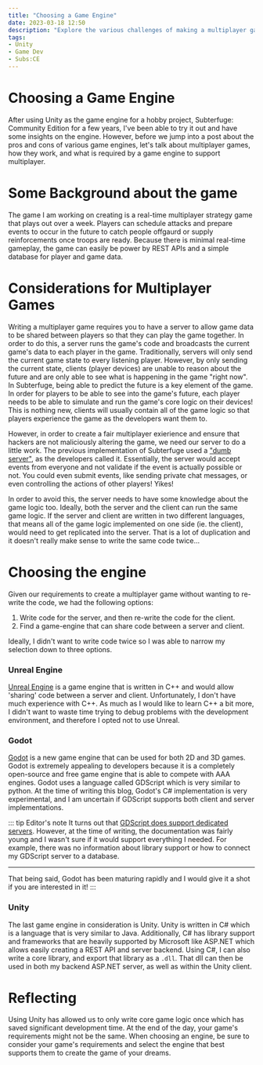 ```yaml
---
title: "Choosing a Game Engine"
date: 2023-03-18 12:50
description: "Explore the various challenges of making a multiplayer game and how to make the most important decision: choosing the engine."
tags:
- Unity
- Game Dev
- Subs:CE
---
```


<PageHeader/>

# Choosing a Game Engine

After using Unity as the game engine for a hobby project, Subterfuge: Community Edition for a few years, I've been able to try it out and have some insights on the engine.
However, before we jump into a post about the pros and cons of various game engines, let's talk about multiplayer games, how they work, and what is required by a game engine to support multiplayer.

# Some Background about the game

The game I am working on creating is a real-time multiplayer strategy game that plays out over a week.
Players can schedule attacks and prepare events to occur in the future to catch people offgaurd or supply reinforcements once troops are ready.
Because there is minimal real-time gameplay, the game can easily be power by REST APIs and a simple database for player and game data.

# Considerations for Multiplayer Games

Writing a multiplayer game requires you to have a server to allow game data to be shared between players so that they can play the game together.
In order to do this, a server runs the game's code and broadcasts the current game's data to each player in the game.
Traditionally, servers will only send the current game state to every listening player.
However, by only sending the current state, clients (player devices) are unable to reason about the future and are only able to see what is happening in the game "right now".
In Subterfuge, being able to predict the future is a key element of the game.
In order for players to be able to see into the game's future, each player needs to be able to simulate and run the game's core logic on their devices!
This is nothing new, clients will usually contain all of the game logic so that players experience the game as the developers want them to.

However, in order to create a fair multiplayer exierience and ensure that hackers are not maliciously altering the game, we need our server to do a little work.
The previous implementation of Subterfuge used a ["dumb server"](https://blog.subterfuge-game.com/post/111303603036/developing-a-live-game), as the developers called it.
Essentially, the server would accept events from everyone and not validate if the event is actually possible or not.
You could even submit events, like sending private chat messages, or even controlling the actions of other players! Yikes!

In order to avoid this, the server needs to have some knowledge about the game logic too.
Ideally, both the server and the client can run the same game logic.
If the server and client are written in two different languages, that means all of the game logic implemented on one side (ie. the client), would need to get replicated into the server. That is a lot of duplication and it doesn't really make sense to write the same code twice...

# Choosing the engine

Given our requirements to create a multiplayer game without wanting to re-write the code, we had the following options:

1. Write code for the server, and then re-write the code for the client.
2. Find a game-engine that can share code between a server and client.

Ideally, I didn't want to write code twice so I was able to narrow my selection down to three options.

### Unreal Engine

[Unreal Engine](https://www.unrealengine.com/en-US) is a game engine that is written in C++ and would allow 'sharing' code between a server and client.
Unfortunately, I don't have much experience with C++.
As much as I would like to learn C++ a bit more, I didn't want to waste time trying to debug problems with the development environment, and therefore I opted not to use Unreal.

### Godot

[Godot](https://godotengine.org/) is a new game engine that can be used for both 2D and 3D games.
Godot is extremely appealing to developers because it is a completely open-source and free game engine that is able to compete with AAA engines.
Godot uses a language called GDScript which is very similar to python.
At the time of writing this blog, Godot's C# implementation is very experimental, and I am uncertain if GDScript supports both client and server implementations.

::: tip Editor's note
It turns out that [GDScript does support dedicated servers](https://docs.godotengine.org/en/stable/tutorials/export/exporting_for_dedicated_servers.html). However, at the time of writing, the documentation was fairly young and I wasn't sure if it would support everything I needed.
For example, there was no information about library support or how to connect my GDScript server to a database.</p>

<hr/>

That being said, Godot has been maturing rapidly and I would give it a shot if you are interested in it!
:::

### Unity

The last game engine in consideration is Unity.
Unity is written in C# which is a language that is very similar to Java.
Additionally, C# has library support and frameworks that are heavily supported by Microsoft like ASP.NET which allows easily creating a REST API and server backend.
Using C#, I can also write a core library, and export that library as a `.dll`.
That dll can then be used in both my backend ASP.NET server, as well as within the Unity client.

# Reflecting

Using Unity has allowed us to only write core game logic once which has saved significant development time.
At the end of the day, your game's requirements might not be the same.
When choosing an engine, be sure to consider your game's requirements and select the engine that best supports them to create the game of your dreams.